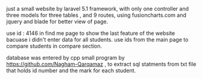 
just a small website by laravel 5.1 framework, with only one controller and three models for three tables , and 9 routes,
using fusioncharts.com and jquery and blade for better view of page.


use id : 4146 in find me page to show the last feature of the website bacuase i didn't enter data for all students.
use ids from the main page to compare students in compare section.

database was entered by cpp small program by https://github.com/Nagham-Qarqamaz , to extract sql statments from txt file that holds id number and the mark for each student.
